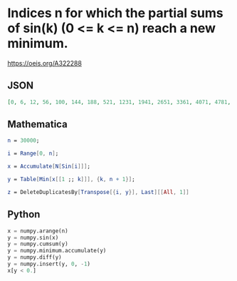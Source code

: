 # Indices n for which the partial sums of sin\(k\) \(0 <\= k <\= n\) reach a new minimum\.
https://oeis.org/A322288
## JSON
```JSON
[0, 6, 12, 56, 100, 144, 188, 521, 1231, 1941, 2651, 3361, 4071, 4781, 5491, 6201, 6911, 7621, 8331, 9041, 9751, 10461, 11171, 11881, 12591, 13301, 14011, 14721, 15431, 16141, 16851, 17561, 18271, 18981, 19691, 20401, 21111, 21821, 22531, 23241, 23951, 24661, 25371, 26081, 26791, 27501, 28211, 28921, 29631]
```
## Mathematica
```Mathematica
n = 30000;
```
```Mathematica
i = Range[0, n];
```
```Mathematica
x = Accumulate[N[Sin[i]]];
```
```Mathematica
y = Table[Min[x[[1 ;; k]]], {k, n + 1}];
```
```Mathematica
z = DeleteDuplicatesBy[Transpose[{i, y}], Last][[All, 1]]
```
## Python
```Python
x = numpy.arange(n)
y = numpy.sin(x)
y = numpy.cumsum(y)
y = numpy.minimum.accumulate(y)
y = numpy.diff(y)
y = numpy.insert(y, 0, -1)
x[y < 0.]
```
